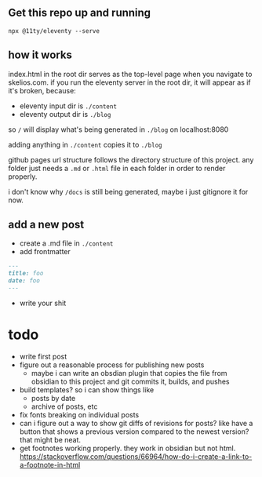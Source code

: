 
## Get this repo up and running
`npx @11ty/eleventy --serve`

## how it works
index.html in the root dir serves as the top-level page when you navigate to skelios.com. if you run the eleventy server in the root dir, it will appear as if it's broken, because:

- eleventy input dir is `./content`
- eleventy output dir is `./blog`

so `/` will display what's being generated in `./blog` on localhost:8080

adding anything in `./content` copies it to `./blog`

github pages url structure follows the directory structure of this project. any folder just needs a `.md` or `.html` file in each folder in order to render properly.

i don't know why `/docs` is still being generated, maybe i just gitignore it for now.

## add a new post
- create a .md file in `./content`
- add frontmatter

```md
---
title: foo
date: foo
---
```
- write your shit


# todo

- write first post
- figure out a reasonable process for publishing new posts
    - maybe i can write an obsdian plugin that copies the file from obsidian to this project and git commits it, builds, and pushes
- build templates? so i can show things like
    - posts by date
    - archive of posts, etc
- fix fonts breaking on individual posts
- can i figure out a way to show git diffs of revisions for posts? like have a button that shows a previous version compared to the newest version? that might be neat.
- get footnotes working properly. they work in obsidian but not html. https://stackoverflow.com/questions/66964/how-do-i-create-a-link-to-a-footnote-in-html